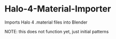 # Halo-4-Material-Importer
Imports Halo 4 .material files into Blender


NOTE: this does not function yet, just initial patterns
